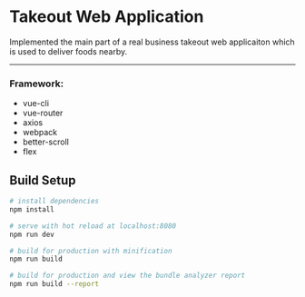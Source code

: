 <h1>Takeout Web Application</h1>
<p>Implemented the main part of a real business takeout web applicaiton which is used to deliver foods nearby.</p>
<hr>

<h3>Framework:</h3>
<ul>
  <li>vue-cli</li>
  <li>vue-router</li>
  <li>axios</li>
  <li>webpack</li>
  <li>better-scroll</li>
  <li>flex</li>
</ul>

## Build Setup

``` bash
# install dependencies
npm install

# serve with hot reload at localhost:8080
npm run dev

# build for production with minification
npm run build

# build for production and view the bundle analyzer report
npm run build --report
```

